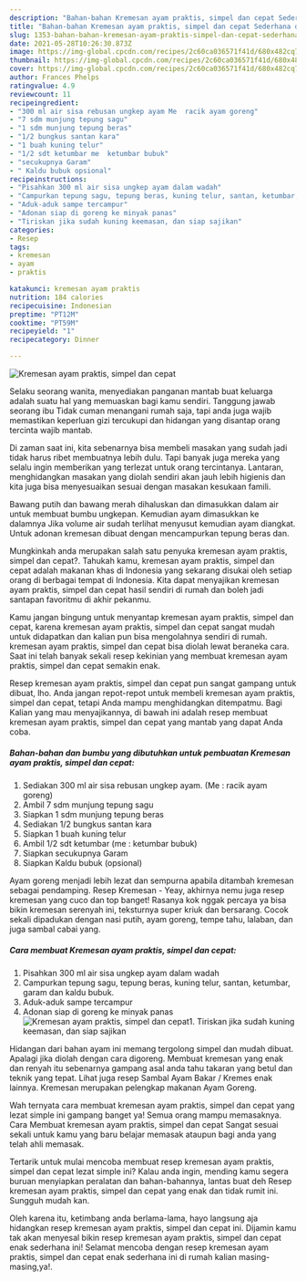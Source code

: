 ```yaml
---
description: "Bahan-bahan Kremesan ayam praktis, simpel dan cepat Sederhana dan Mudah Dibuat"
title: "Bahan-bahan Kremesan ayam praktis, simpel dan cepat Sederhana dan Mudah Dibuat"
slug: 1353-bahan-bahan-kremesan-ayam-praktis-simpel-dan-cepat-sederhana-dan-mudah-dibuat
date: 2021-05-28T10:26:30.873Z
image: https://img-global.cpcdn.com/recipes/2c60ca036571f41d/680x482cq70/kremesan-ayam-praktis-simpel-dan-cepat-foto-resep-utama.jpg
thumbnail: https://img-global.cpcdn.com/recipes/2c60ca036571f41d/680x482cq70/kremesan-ayam-praktis-simpel-dan-cepat-foto-resep-utama.jpg
cover: https://img-global.cpcdn.com/recipes/2c60ca036571f41d/680x482cq70/kremesan-ayam-praktis-simpel-dan-cepat-foto-resep-utama.jpg
author: Frances Phelps
ratingvalue: 4.9
reviewcount: 11
recipeingredient:
- "300 ml air sisa rebusan ungkep ayam Me  racik ayam goreng"
- "7 sdm munjung tepung sagu"
- "1 sdm munjung tepung beras"
- "1/2 bungkus santan kara"
- "1 buah kuning telur"
- "1/2 sdt ketumbar me  ketumbar bubuk"
- "secukupnya Garam"
- " Kaldu bubuk opsional"
recipeinstructions:
- "Pisahkan 300 ml air sisa ungkep ayam dalam wadah"
- "Campurkan tepung sagu, tepung beras, kuning telur, santan, ketumbar, garam dan kaldu bubuk."
- "Aduk-aduk sampe tercampur"
- "Adonan siap di goreng ke minyak panas"
- "Tiriskan jika sudah kuning keemasan, dan siap sajikan"
categories:
- Resep
tags:
- kremesan
- ayam
- praktis

katakunci: kremesan ayam praktis 
nutrition: 184 calories
recipecuisine: Indonesian
preptime: "PT12M"
cooktime: "PT59M"
recipeyield: "1"
recipecategory: Dinner

---
```



![Kremesan ayam praktis, simpel dan cepat](https://img-global.cpcdn.com/recipes/2c60ca036571f41d/680x482cq70/kremesan-ayam-praktis-simpel-dan-cepat-foto-resep-utama.jpg)

Selaku seorang wanita, menyediakan panganan mantab buat keluarga adalah suatu hal yang memuaskan bagi kamu sendiri. Tanggung jawab seorang ibu Tidak cuman menangani rumah saja, tapi anda juga wajib memastikan keperluan gizi tercukupi dan hidangan yang disantap orang tercinta wajib mantab.

Di zaman  saat ini, kita sebenarnya bisa membeli masakan yang sudah jadi tidak harus ribet membuatnya lebih dulu. Tapi banyak juga mereka yang selalu ingin memberikan yang terlezat untuk orang tercintanya. Lantaran, menghidangkan masakan yang diolah sendiri akan jauh lebih higienis dan kita juga bisa menyesuaikan sesuai dengan masakan kesukaan famili. 

Bawang putih dan bawang merah dihaluskan dan dimasukkan dalam air untuk membuat bumbu ungkepan. Kemudian ayam dimasukkan ke dalamnya Jika volume air sudah terlihat menyusut kemudian ayam diangkat. Untuk adonan kremesan dibuat dengan mencampurkan tepung beras dan.

Mungkinkah anda merupakan salah satu penyuka kremesan ayam praktis, simpel dan cepat?. Tahukah kamu, kremesan ayam praktis, simpel dan cepat adalah makanan khas di Indonesia yang sekarang disukai oleh setiap orang di berbagai tempat di Indonesia. Kita dapat menyajikan kremesan ayam praktis, simpel dan cepat hasil sendiri di rumah dan boleh jadi santapan favoritmu di akhir pekanmu.

Kamu jangan bingung untuk menyantap kremesan ayam praktis, simpel dan cepat, karena kremesan ayam praktis, simpel dan cepat sangat mudah untuk didapatkan dan kalian pun bisa mengolahnya sendiri di rumah. kremesan ayam praktis, simpel dan cepat bisa diolah lewat beraneka cara. Saat ini telah banyak sekali resep kekinian yang membuat kremesan ayam praktis, simpel dan cepat semakin enak.

Resep kremesan ayam praktis, simpel dan cepat pun sangat gampang untuk dibuat, lho. Anda jangan repot-repot untuk membeli kremesan ayam praktis, simpel dan cepat, tetapi Anda mampu menghidangkan ditempatmu. Bagi Kalian yang mau menyajikannya, di bawah ini adalah resep membuat kremesan ayam praktis, simpel dan cepat yang mantab yang dapat Anda coba.

<!--inarticleads1-->

##### Bahan-bahan dan bumbu yang dibutuhkan untuk pembuatan Kremesan ayam praktis, simpel dan cepat:

1. Sediakan 300 ml air sisa rebusan ungkep ayam. (Me : racik ayam goreng)
1. Ambil 7 sdm munjung tepung sagu
1. Siapkan 1 sdm munjung tepung beras
1. Sediakan 1/2 bungkus santan kara
1. Siapkan 1 buah kuning telur
1. Ambil 1/2 sdt ketumbar (me : ketumbar bubuk)
1. Siapkan secukupnya Garam
1. Siapkan  Kaldu bubuk (opsional)


Ayam goreng menjadi lebih lezat dan sempurna apabila ditambah kremesan sebagai pendamping. Resep Kremesan - Yeay, akhirnya nemu juga resep kremesan yang cuco dan top banget! Rasanya kok nggak percaya ya bisa bikin kremesan serenyah ini, teksturnya super kriuk dan bersarang. Cocok sekali dipadukan dengan nasi putih, ayam goreng, tempe tahu, lalaban, dan juga sambal cabai yang. 

<!--inarticleads2-->

##### Cara membuat Kremesan ayam praktis, simpel dan cepat:

1. Pisahkan 300 ml air sisa ungkep ayam dalam wadah
1. Campurkan tepung sagu, tepung beras, kuning telur, santan, ketumbar, garam dan kaldu bubuk.
1. Aduk-aduk sampe tercampur
1. Adonan siap di goreng ke minyak panas
<img src="//assets-global.cpcdn.com/assets/icons/button_play-2c75c40dde080a61004c1f40b05d8f140eaff45d7e9e6481dc71c63d2e7c4909.png" alt="Kremesan ayam praktis, simpel dan cepat">1. Tiriskan jika sudah kuning keemasan, dan siap sajikan


Hidangan dari bahan ayam ini memang tergolong simpel dan mudah dibuat. Apalagi jika diolah dengan cara digoreng. Membuat kremesan yang enak dan renyah itu sebenarnya gampang asal anda tahu takaran yang betul dan teknik yang tepat. Lihat juga resep Sambal Ayam Bakar / Kremes enak lainnya. Kremesan merupakan pelengkap makanan Ayam Goreng. 

Wah ternyata cara membuat kremesan ayam praktis, simpel dan cepat yang lezat simple ini gampang banget ya! Semua orang mampu memasaknya. Cara Membuat kremesan ayam praktis, simpel dan cepat Sangat sesuai sekali untuk kamu yang baru belajar memasak ataupun bagi anda yang telah ahli memasak.

Tertarik untuk mulai mencoba membuat resep kremesan ayam praktis, simpel dan cepat lezat simple ini? Kalau anda ingin, mending kamu segera buruan menyiapkan peralatan dan bahan-bahannya, lantas buat deh Resep kremesan ayam praktis, simpel dan cepat yang enak dan tidak rumit ini. Sungguh mudah kan. 

Oleh karena itu, ketimbang anda berlama-lama, hayo langsung aja hidangkan resep kremesan ayam praktis, simpel dan cepat ini. Dijamin kamu tak akan menyesal bikin resep kremesan ayam praktis, simpel dan cepat enak sederhana ini! Selamat mencoba dengan resep kremesan ayam praktis, simpel dan cepat enak sederhana ini di rumah kalian masing-masing,ya!.


